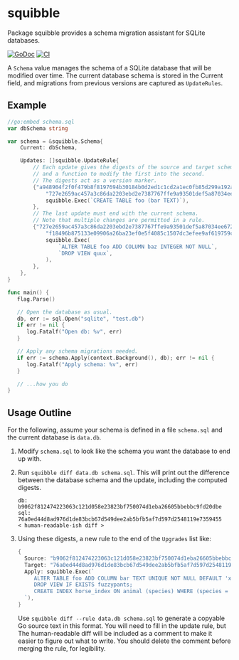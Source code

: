 # squibble

Package squibble provides a schema migration assistant for SQLite databases.

[![GoDoc](https://img.shields.io/static/v1?label=godoc&message=reference&color=white)](https://pkg.go.dev/github.com/tailscale/squibble)
[![CI](https://github.com/tailscale/squibble/actions/workflows/go-presubmit.yml/badge.svg?event=push&branch=main)](https://github.com/tailscale/squibble/actions/workflows/go-presubmit.yml)

A `Schema` value manages the schema of a SQLite database that will be modified
over time.  The current database schema is stored in the Current field, and
migrations from previous versions are captured as `UpdateRules`.

## Example

```go
//go:embed schema.sql
var dbSchema string

var schema = &squibble.Schema{
	Current: dbSchema,

	Updates: []squibble.UpdateRule{
		// Each update gives the digests of the source and target schemas,
		// and a function to modify the first into the second.
		// The digests act as a version marker.
		{"a948904f2f0f479b8f8197694b30184b0d2ed1c1cd2a1ec0fb85d299a192a447",
			"727e2659ac457a3c86da2203ebd2e7387767ffe9a93501def5a87034ee672750",
			squibble.Exec(`CREATE TABLE foo (bar TEXT)`),
		},
		// The last update must end with the current schema.
		// Note that multiple changes are permitted in a rule.
		{"727e2659ac457a3c86da2203ebd2e7387767ffe9a93501def5a87034ee672750",
			"f18496b875133e09906a26ba23ef0e5f4085c1507dc3efee9af619759cb0fafe",
			squibble.Exec(
				`ALTER TABLE foo ADD COLUMN baz INTEGER NOT NULL`,
				`DROP VIEW quux`,
			),
		},
	},
}

func main() {
   flag.Parse()

   // Open the database as usual.
   db, err := sql.Open("sqlite", "test.db")
   if err != nil {
      log.Fatalf("Open db: %v", err)
   }

   // Apply any schema migrations needed.
   if err := schema.Apply(context.Background(), db); err != nil {
      log.Fatalf("Apply schema: %v", err)
   }

   // ...how you do
}
```

## Usage Outline

For the following, assume your schema is defined in a file `schema.sql` and the
current database is `data.db`.

1. Modify `schema.sql` to look like the schema you want the database to end up
   with.

2. Run `squibble diff data.db schema.sql`. This will print out the difference
   between the database schema and the update, including the computed digests.

   ```
   db:  b9062f812474223063c121d058e23823bf750074d1eba26605bbebbc9fd20dbe
   sql: 76a0ed44d8ad976d1de83bcb67d549dee2ab5bfb5af7d597d2548119e7359455
   < human-readable-ish diff >
   ```

3. Using these digests, a new rule to the end of the `Upgrades` list like:

   ```go
   {
     Source: "b9062f812474223063c121d058e23823bf750074d1eba26605bbebbc9fd20dbe",  // from the db
     Target: "76a0ed44d8ad976d1de83bcb67d549dee2ab5bfb5af7d597d2548119e7359455",  // from the schema
     Apply: squibble.Exec(`
        ALTER TABLE foo ADD COLUMN bar TEXT UNIQUE NOT NULL DEFAULT 'xyzzy';
        DROP VIEW IF EXISTS fuzzypants;
        CREATE INDEX horse_index ON animal (species) WHERE (species = 'horse');
     `),
   }
   ```

   Use `squibble diff --rule data.db schema.sql` to generate a copyable Go
   source text in this format. You will need to fill in the update rule, but
   The human-readable diff will be included as a comment to make it easier to
   figure out what to write. You should delete the comment before merging the
   rule, for legibility.
